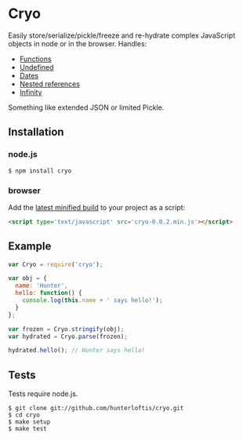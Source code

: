 # Cryo

Easily store/serialize/pickle/freeze and re-hydrate complex JavaScript objects in node or in the browser.
Handles:

- [Functions](https://github.com/hunterloftis/cryo/blob/master/test/function.test.js)
- [Undefined](https://github.com/hunterloftis/cryo/blob/master/test/null.test.js)
- [Dates](https://github.com/hunterloftis/cryo/blob/master/test/date.test.js)
- [Nested references](https://github.com/hunterloftis/cryo/blob/master/test/complex.test.js)
- [Infinity](https://github.com/hunterloftis/cryo/blob/master/test/number.test.js)

Something like extended JSON or limited Pickle.

## Installation

### node.js

```
$ npm install cryo
```

### browser

Add the [latest minified build](https://github.com/hunterloftis/cryo/tree/master/build) to your project as a script:

```html
<script type='text/javascript' src='cryo-0.0.2.min.js'></script>
```

## Example

```js
var Cryo = require('cryo');

var obj = {
  name: 'Hunter',
  hello: function() {
    console.log(this.name + ' says hello!');
  }
};

var frozen = Cryo.stringify(obj);
var hydrated = Cryo.parse(frozen);

hydrated.hello(); // Hunter says hello!
```

## Tests

Tests require node.js.

```
$ git clone git://github.com/hunterloftis/cryo.git
$ cd cryo
$ make setup
$ make test
```